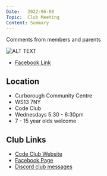 ```yaml
---
Date:   2022-06-08
Topic:  Club Meeting
Content: Summary
---
```

Comments from members and parents

![ALT TEXT](https://scontent.fbhx6-1.fna.fbcdn.net/v/t39.30808-6/287168090_4923067094487018_3342507543632041759_n.jpg?stp=dst-jpg_p720x720&_nc_cat=108&ccb=1-7&_nc_sid=5614bc&_nc_ohc=HVeZAK4v7OEAX9T3kgy&_nc_ht=scontent.fbhx6-1.fna&edm=AKK4YLsEAAAA&oh=00_AfAMv0qQjLYEcsxdvW2wmd281hP4cw7yTEzxklZZEnnxCw&oe=652BAC9C)

* [Facebook Link](https://www.facebook.com/1481985248595237/posts/4923066967820364/)

## Location

* Curborough Community Centre
* WS13 7NY
* Code Club
* Wednesdays 5:30 - 6:30pm
* 7 - 15 year olds welcome

## Club Links

* [Code Club Website](https://lichfield-code-club.github.io/)
* [Facebook Page](https://www.facebook.com/LichfieldCoders)
* [Discord club messages](https://discord.gg/szz6xGK)
